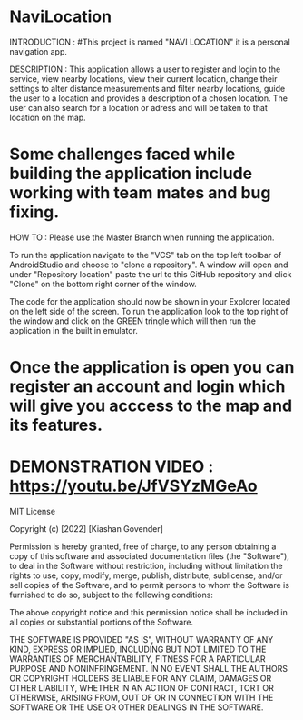 # NaviLocation

INTRODUCTION : 
#This project is named "NAVI LOCATION" it is a personal navigation app.

DESCRIPTION :
This application allows a user to register and login to the service, view nearby locations, view their current location, 
change their settings to alter distance measurements and filter nearby locations, guide the user to a location and provides 
a description of a chosen location. The user can also search for a location or adress and will be taken to that location on
the map.

# Some challenges faced while building the application include working with team mates and bug fixing.

HOW TO : 
Please use the Master Branch when running the application.

To run the application navigate to the "VCS" tab on the top left toolbar of AndroidStudio and choose 
to "clone a repository". A window will open and under "Repository location" paste the url to this GitHub repository
and click "Clone" on the bottom right corner of the window. 

The code for the application should now be shown in your Explorer located on the left side of the screen.
To run the application look to the top right of the window and click on the GREEN tringle which will then 
run the application in the built in emulator.

# Once the application is open you can register an account and login which will give you acccess to the map and its features.

# DEMONSTRATION VIDEO : https://youtu.be/JfVSYzMGeAo

MIT License

Copyright (c) [2022] [Kiashan Govender]

Permission is hereby granted, free of charge, to any person obtaining a copy
of this software and associated documentation files (the "Software"), to deal
in the Software without restriction, including without limitation the rights
to use, copy, modify, merge, publish, distribute, sublicense, and/or sell
copies of the Software, and to permit persons to whom the Software is
furnished to do so, subject to the following conditions:

The above copyright notice and this permission notice shall be included in all
copies or substantial portions of the Software.

THE SOFTWARE IS PROVIDED "AS IS", WITHOUT WARRANTY OF ANY KIND, EXPRESS OR
IMPLIED, INCLUDING BUT NOT LIMITED TO THE WARRANTIES OF MERCHANTABILITY,
FITNESS FOR A PARTICULAR PURPOSE AND NONINFRINGEMENT. IN NO EVENT SHALL THE
AUTHORS OR COPYRIGHT HOLDERS BE LIABLE FOR ANY CLAIM, DAMAGES OR OTHER
LIABILITY, WHETHER IN AN ACTION OF CONTRACT, TORT OR OTHERWISE, ARISING FROM,
OUT OF OR IN CONNECTION WITH THE SOFTWARE OR THE USE OR OTHER DEALINGS IN THE
SOFTWARE.
